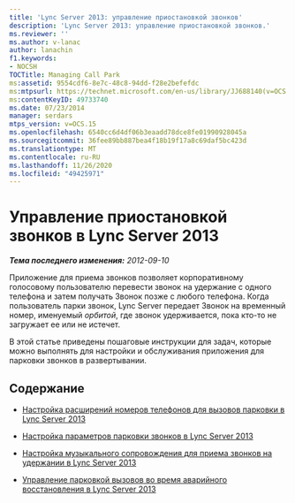 ```yaml
---
title: 'Lync Server 2013: управление приостановкой звонков'
description: 'Lync Server 2013: управление приостановкой звонков.'
ms.reviewer: ''
ms.author: v-lanac
author: lanachin
f1.keywords:
- NOCSH
TOCTitle: Managing Call Park
ms:assetid: 9554cdf6-8e7c-48c8-94dd-f28e2befefdc
ms:mtpsurl: https://technet.microsoft.com/en-us/library/JJ688140(v=OCS.15)
ms:contentKeyID: 49733740
ms.date: 07/23/2014
manager: serdars
mtps_version: v=OCS.15
ms.openlocfilehash: 6540cc6d4df06b3eaadd78dce8fe01990928045a
ms.sourcegitcommit: 36fee89bb887bea4f18b19f17a8c69daf5bc423d
ms.translationtype: MT
ms.contentlocale: ru-RU
ms.lasthandoff: 11/26/2020
ms.locfileid: "49425971"
---
```

# <a name="managing-call-park-in-lync-server-2013"></a>Управление приостановкой звонков в Lync Server 2013

<div data-xmlns="http://www.w3.org/1999/xhtml">

<div class="topic" data-xmlns="http://www.w3.org/1999/xhtml" data-msxsl="urn:schemas-microsoft-com:xslt" data-cs="https://msdn.microsoft.com/">

<div data-asp="https://msdn2.microsoft.com/asp">



</div>

<div id="mainSection">

<div id="mainBody">

<span> </span>

_**Тема последнего изменения:** 2012-09-10_

Приложение для приема звонков позволяет корпоративному голосовому пользователю перевести звонок на удержание с одного телефона и затем получать Звонок позже с любого телефона. Когда пользователь парки звонок, Lync Server передает Звонок на временный номер, именуемый *орбитой*, где звонок удерживается, пока кто-то не загружает ее или не истечет.

В этой статье приведены пошаговые инструкции для задач, которые можно выполнять для настройки и обслуживания приложения для парковки звонков в развертывании.

<div>

## <a name="in-this-section"></a>Содержание

  - [Настройка расширений номеров телефонов для вызовов парковки в Lync Server 2013](lync-server-2013-configure-phone-number-extensions-for-parking-calls.md)

  - [Настройка параметров парковки звонков в Lync Server 2013](lync-server-2013-configure-call-park-settings.md)

  - [Настройка музыкального сопровождения для приема звонков на удержании в Lync Server 2013](lync-server-2013-customize-call-park-music-on-hold.md)

  - [Управление парковкой вызовов во время аварийного восстановления в Lync Server 2013](lync-server-2013-manage-call-park-during-disaster-recovery.md)

</div>

</div>

<span> </span>

</div>

</div>

</div>

